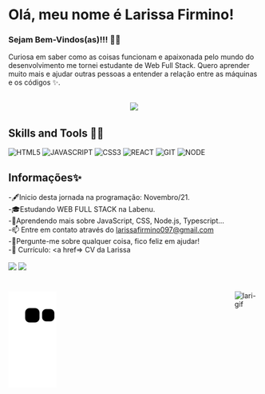 # Olá, meu nome é Larissa Firmino!

 ### Sejam Bem-Vindos(as)!!! 👩‍💻

 Curiosa em saber como as coisas funcionam  e apaixonada pelo mundo do desenvolvimento me tornei estudante de Web Full Stack. Quero aprender muito mais e ajudar outras pessoas a entender a relação entre as máquinas e os códigos ✨. 
<br>
<br>

 <div align="center">
 <a href="https://github.com/Larissa97-fir">
  <img width="47%" src="https://github-readme-stats.vercel.app/api?username=Larissa97-fir&show_icons=true&theme=synthwave&include_all_commits=true&count_private=true"/>
   </a>
</div>
 

## Skills and Tools 👩‍💻
![HTML5](https://img.shields.io/badge/HTML5-E34F26?style=for-the-badge&logo=html5&logoColor=white)
![JAVASCRIPT](https://img.shields.io/badge/JavaScript-323330?style=for-the-badge&logo=javascript&logoColor=F7DF1E)
![CSS3](https://img.shields.io/badge/CSS3-1572B6?style=for-the-badge&logo=css3&logoColor=white)
![REACT](https://img.shields.io/badge/React-20232A?style=for-the-badge&logo=react&logoColor=61DAFB)
![GIT](https://img.shields.io/badge/Git-F05032?style=for-the-badge&logo=git&logoColor=white)
![NODE](https://img.shields.io/badge/Node.js-43853D?style=for-the-badge&logo=node.js&logoColor=white)

## Informações✨

-🖋Inicio desta jornada na programação: Novembro/21.
 <br>
-🎓Estudando WEB FULL STACK na Labenu.
<br>
-🌱Aprendendo mais sobre JavaScript, CSS, Node.js, Typescript...
<br>
-📫 Entre em contato através do larissafirmino097@gmail.com
<br>
-💬Pergunte-me sobre qualquer coisa, fico feliz em ajudar!
<br>
-📝 Currículo: <a href=> CV da Larissa</a>                                                                                                                                               
<br>
  <a href = "mailto:larissafirmino097@gmail.com"><img src="https://img.shields.io/badge/Gmail-D14836?style=for-the-badge&logo=gmail&logoColor=white"></a>
  <a href="https://www.linkedin.com/in/larissafirmino/" target="_blank"><img src="https://img.shields.io/badge/-LinkedIn-%230077B5?style=for-the-badge&logo=linkedin&logoColor=white" target="_blank"></a> 
#
 
<div styled="display: flex; aling-itens: center;"> 

 ![Snake animation](https://github.com/Larissa97-fir/larissafirmino/blob/output/github-contribution-grid-snake.svg)
<img width="10%" align="right"  alt="lari-gif" src="https://slack-imgs.com/?c=1&o1=ro&url=https%3A%2F%2Fwww.canva.com%2Fdesign%2FDAE9IomKWtw%2FCPMdq0BxwRJFVx8D-ze7hQ%2Fscreen">
 
  
 
 
</div>




